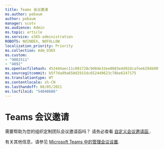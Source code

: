 ```yaml
---
title: Teams 会议邀请
ms.author: pebaum
author: pebaum
manager: scotv
ms.audience: Admin
ms.topic: article
ms.service: o365-administration
ROBOTS: NOINDEX, NOFOLLOW
localization_priority: Priority
ms.collection: Adm_O365
ms.custom:
- "9002511"
- "4892"
ms.openlocfilehash: 452444aec11c001728c9d8de32ee0883e4d92dcafee6294b90f481dc9531ed53
ms.sourcegitcommit: b5f7da89a650d2915dc652449623c78be6247175
ms.translationtype: HT
ms.contentlocale: zh-CN
ms.lasthandoff: 08/05/2021
ms.locfileid: "54048686"
---
```

# <a name="teams-meeting-invitations"></a>Teams 会议邀请

需要帮助为您的组织定制团队会议邀请函吗？ 请务必查看 [自定义会议邀请函 ](https://docs.microsoft.com/microsoftteams/meeting-settings-in-teams#customize-meeting-invitations).  

有关其他信息，请参见 [Microsoft Teams 中的管理会议设置](https://docs.microsoft.com/microsoftteams/meeting-settings-in-teams).
